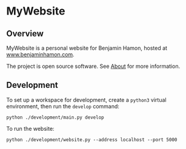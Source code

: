 # MyWebsite

## Overview

MyWebsite is a personal website for Benjamin Hamon, hosted at www.benjaminhamon.com.

The project is open source software. See [About](about.md) for more information.

## Development

To set up a workspace for development, create a `python3` virtual environment, then run the `develop` command:

```
python ./development/main.py develop
```

To run the website:

```
python ./development/website.py --address localhost --port 5000
```
